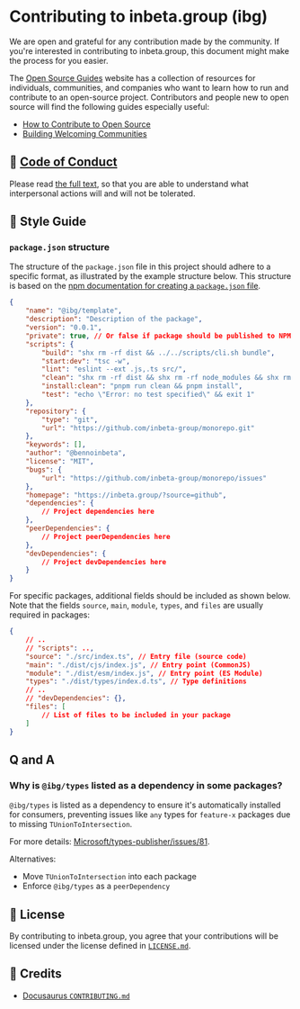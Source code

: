 # Contributing to inbeta.group (ibg)

We are open and grateful for any contribution made by the community. If you're interested in contributing to inbeta.group, this document might make the process for you easier.

The [Open Source Guides](https://opensource.guide/) website has a collection of resources for individuals,
communities, and companies who want to learn how to run and contribute to an open-source project.
Contributors and people new to open source will find the following guides especially useful:

- [How to Contribute to Open Source](https://opensource.guide/how-to-contribute/)
- [Building Welcoming Communities](https://opensource.guide/building-community/)

## 👊 [Code of Conduct](https://code.fb.com/codeofconduct)

Please read [the full text](https://code.fb.com/codeofconduct), so that you are able to understand what interpersonal actions will and will not be tolerated.

## 🌟 Style Guide

### `package.json` structure

The structure of the `package.json` file in this project should adhere to a specific format, as illustrated by the example structure below. This structure is based on the [npm documentation for creating a `package.json` file](https://docs.npmjs.com/creating-a-package-json-file).

```json
{
	"name": "@ibg/template",
	"description": "Description of the package",
	"version": "0.0.1",
	"private": true, // Or false if package should be published to NPM
	"scripts": {
		"build": "shx rm -rf dist && ../../scripts/cli.sh bundle",
		"start:dev": "tsc -w",
		"lint": "eslint --ext .js,.ts src/",
		"clean": "shx rm -rf dist && shx rm -rf node_modules && shx rm -rf .turbo",
		"install:clean": "pnpm run clean && pnpm install",
		"test": "echo \"Error: no test specified\" && exit 1"
	},
	"repository": {
		"type": "git",
		"url": "https://github.com/inbeta-group/monorepo.git"
	},
	"keywords": [],
	"author": "@bennoinbeta",
	"license": "MIT",
	"bugs": {
		"url": "https://github.com/inbeta-group/monorepo/issues"
	},
	"homepage": "https://inbeta.group/?source=github",
	"dependencies": {
		// Project dependencies here
	},
	"peerDependencies": {
		// Project peerDependencies here
	},
	"devDependencies": {
		// Project devDependencies here
	}
}
```

For specific packages, additional fields should be included as shown below. Note that the fields `source`, `main`, `module`, `types`, and `files` are usually required in packages:

```json
{
	// ..
	// "scripts": ..,
	"source": "./src/index.ts", // Entry file (source code)
	"main": "./dist/cjs/index.js", // Entry point (CommonJS)
	"module": "./dist/esm/index.js", // Entry point (ES Module)
	"types": "./dist/types/index.d.ts", // Type definitions
	// ..
	// "devDependencies": {},
	"files": [
		// List of files to be included in your package
	]
}
```

## Q and A

### Why is `@ibg/types` listed as a dependency in some packages?

`@ibg/types` is listed as a dependency to ensure it's automatically installed for consumers, preventing issues like `any` types for `feature-x` packages due to missing `TUnionToIntersection`.

For more details: [Microsoft/types-publisher/issues/81](https://github.com/Microsoft/types-publisher/issues/81).

Alternatives:
- Move `TUnionToIntersection` into each package
- Enforce `@ibg/types` as a `peerDependency`

## 📄 License

By contributing to inbeta.group, you agree that your contributions will be licensed under the license defined in [`LICENSE.md`](./LICENSE.md).

## 🎉 Credits

- [Docusaurus `CONTRIBUTING.md`](https://github.com/facebook/docusaurus/blob/master/CONTRIBUTING.md)
